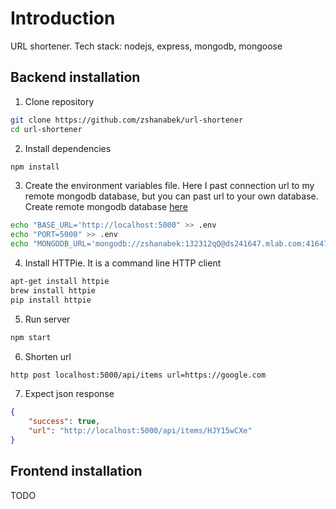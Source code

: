 # Introduction

URL shortener. Tech stack: nodejs, express, mongodb, mongoose

## Backend installation

1. Clone repository

```bash
git clone https://github.com/zshanabek/url-shortener
cd url-shortener
```

2. Install dependencies

```bash
npm install
```

3. Create the environment variables file. Here I past connection url to my remote mongodb database, but you can past url to your own database. Create remote mongodb database [here](https://www.mlab.com)

```bash
echo "BASE_URL='http://localhost:5000" >> .env
echo "PORT=5000" >> .env
echo "MONGODB_URL='mongodb://zshanabek:132312qQ@ds241647.mlab.com:41647/nodejs-url-shortener" >> .env
```

4. Install HTTPie. It is a command line HTTP client

```bash
apt-get install httpie
brew install httpie
pip install httpie
```

5. Run server

```bash
npm start
```

6. Shorten url

```bash
http post localhost:5000/api/items url=https://google.com
```

7. Expect json response

```json
{
    "success": true,
    "url": "http://localhost:5000/api/items/HJY15wCXe"
}
```

## Frontend installation

TODO
